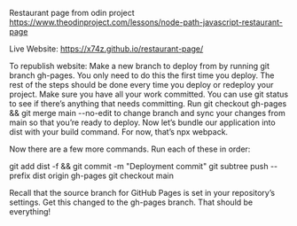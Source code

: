 Restaurant page from odin project
https://www.theodinproject.com/lessons/node-path-javascript-restaurant-page

Live Website:
https://x74z.github.io/restaurant-page/



To republish website:
Make a new branch to deploy from by running git branch gh-pages. You only need to do this the first time you deploy. The rest of the steps should be done every time you deploy or redeploy your project.
Make sure you have all your work committed. You can use git status to see if there’s anything that needs committing.
Run git checkout gh-pages && git merge main --no-edit to change branch and sync your changes from main so that you’re ready to deploy.
Now let’s bundle our application into dist with your build command. For now, that’s npx webpack.

Now there are a few more commands. Run each of these in order:

git add dist -f && git commit -m "Deployment commit"
git subtree push --prefix dist origin gh-pages
git checkout main

Recall that the source branch for GitHub Pages is set in your repository’s settings. Get this changed to the gh-pages branch. That should be everything!
